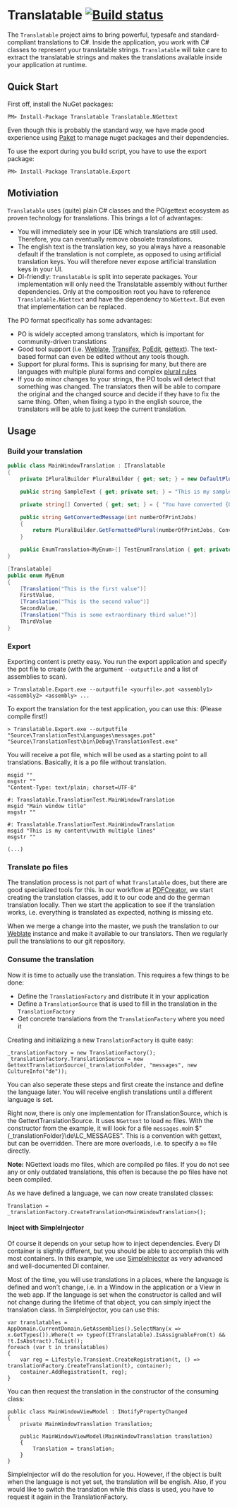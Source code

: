 # Translatable [![Build status](https://ci.appveyor.com/api/projects/status/3lwdty64wwl3py2x/branch/master?svg=true)](https://ci.appveyor.com/project/pdfforge/translatable/branch/master)


The `Translatable` project aims to bring powerful, typesafe and standard-compliant translations to C#. Inside the application, you work with C# classes to represent your translatable strings. `Translatable` will take care to extract the translatable strings and makes the translations available inside your application at runtime.

## Quick Start

First off, install the NuGet packages:

`PM> Install-Package Translatable Translatable.NGettext`

Even though this is probably the standard way, we have made good experience using [Paket](https://fsprojects.github.io/Paket/) to manage nuget packages and their dependencies.

To use the export during you build script, you have to use the export package:

`PM> Install-Package Translatable.Export`

## Motiviation

`Translatable` uses (quite) plain C# classes and the PO/gettext ecosystem as proven technology for translations. This brings a lot of advantages:

* You will immediately see in your IDE which translations are still used. Therefore, you can eventually remove obsolete translations.
* The english text is the translation key, so you always have a reasonable default if the translation is not complete, as opposed to using artificial translation keys. You will therefore never expose artificial translation keys in your UI.
* DI-friendly: `Translatable` is split into seperate packages. Your implementation will only need the Translatable assembly without further dependencies. Only at the composition root you have to reference `Translatable.NGettext` and have the dependency to `NGettext`. But even that implementation can be replaced.

The PO format specifically has some advantages:

* PO is widely accepted among translators, which is important for community-driven translations
* Good tool support (i.e. [Weblate](https://weblate.org), [Transifex](https://www.transifex.com), [PoEdit](https://poedit.net/), [gettext](https://www.gnu.org/software/gettext/)). The text-based format can even be edited without any tools though.
* Support for plural forms. This is suprising for many, but there are languages with multiple plural forms and complex [plural rules](http://www.unicode.org/cldr/charts/29/supplemental/language_plural_rules.html)
* If you do minor changes to your strings, the PO tools will detect that something was changed. The translators then will be able to compare the original and the changed source and decide if they have to fix the same thing. Often, when fixing a typo in the english source, the translators will be able to just keep the current translation.

## Usage

### Build your translation

```C#
public class MainWindowTranslation : ITranslatable
{
    private IPluralBuilder PluralBuilder { get; set; } = new DefaultPluralBuilder();

    public string SampleText { get; private set; } = "This is my sample text";

    private string[] Converted { get; set; } = { "You have converted {0} file!", "You have converted {0} files!"};

    public string GetConvertedMessage(int numberOfPrintJobs)
    {
        return PluralBuilder.GetFormattedPlural(numberOfPrintJobs, Converted);
    }

    public EnumTranslation<MyEnum>[] TestEnumTranslation { get; private set; } = EnumTranslation<MyEnum>.CreateDefaultEnumTranslation();
}

[Translatable]
public enum MyEnum
{
    [Translation("This is the first value")]
    FirstValue,
    [Translation("This is the second value")]
    SecondValue,
    [Translation("This is some extraordinary third value!")]
    ThirdValue
}
```

### Export

Exporting content is pretty easy. You run the export application and specify the pot file to create (with the argument `--outputfile` and a list of assemblies to scan).

`> Translatable.Export.exe --outputfile <yourfile>.pot <assembly1> <assembly2> <assembly> ...`

To export the translation for the test application, you can use this: (Please compile first!)

`> Translatable.Export.exe --outputfile "Source\TranslationTest\Languages\messages.pot"  "Source\TranslationTest\bin\Debug\TranslationTest.exe"`

You will receive a pot file, which will be used as a starting point to all translations. Basically, it is a po file without translation.

```
msgid ""
msgstr ""
"Content-Type: text/plain; charset=UTF-8"

#: Translatable.TranslationTest.MainWindowTranslation
msgid "Main window title"
msgstr ""

#: Translatable.TranslationTest.MainWindowTranslation
msgid "This is my content\nwith multiple lines"
msgstr ""

(...)
```

### Translate po files

The translation process is not part of what `Translatable` does, but there are good specialized tools for this. In our workflow at [PDFCreator](https://www.pdfforge.org/pdfcreator), we start creating the translation classes, add it to our code and do the german translation locally. Then we start the application to see if the translation works, i.e. everything is translated as expected, nothing is missing etc.

When we merge a change into the master, we push the translation to our [Weblate](https://weblate.org) instance and make it available to our translators. Then we regularly pull the translations to our git repository.

### Consume the translation

Now it is time to actually use the translation. This requires a few things to be done:

* Define the `TranslationFactory` and distribute it in your application
* Define a `TranslationSource` that is used to fill in the translation in the `TranslationFactory`
* Get concrete translations from the `TranslationFactory` where you need it

Creating and initializing a new `TranslationFactory` is quite easy:

```
_translationFactory = new TranslationFactory();
_translationFactory.TranslationSource = new GettextTranslationSource(_translationFolder, "messages", new CultureInfo("de"));
```

You can also seperate these steps and first create the instance and define the language later. You will receive english translations until a different language is set.

Right now, there is only one implementation for ITranslationSource, which is the GettextTranslationSource. It uses `NGettext` to load `mo` files. With the constructor from the example, it will look for a file `messages.mo`in $"{_translationFolder}\\de\\LC_MESSAGES". This is a convention with gettext, but can be overridden. There are more overloads, i.e. to specify a `mo` file directly.

**Note:** NGettext loads mo files, which are compiled po files. If you do not see any or only outdated translations, this often is because the po files have not been compiled.

As we have defined a language, we can now create translated classes:

```
Translation = _translationFactory.CreateTranslation<MainWindowTranslation>();
```

#### Inject with SimpleInjector

Of course it depends on your setup how to inject dependencies. Every DI container is slightly different, but you should be able to accomplish this with most containers. In this example, we use [SimpleInjector](https://simpleinjector.org) as very advanced and well-documented DI container.

Most of the time, you will use translations in a places, where the language is defined and won't change, i.e. in a Window in the application or a View in the web app. If the language is set when the constructor is called and will not change during the lifetime of that object, you can simply inject the translation class. In SimpleInjector, you can use this:

```
var translatables = AppDomain.CurrentDomain.GetAssemblies().SelectMany(x => x.GetTypes()).Where(t => typeof(ITranslatable).IsAssignableFrom(t) && !t.IsAbstract).ToList();
foreach (var t in translatables)
{
    var reg = Lifestyle.Transient.CreateRegistration(t, () => translationFactory.CreateTranslation(t), container);
    container.AddRegistration(t, reg);
}
```

You can then request the translation in the constructor of the consuming class:

```
public class MainWindowViewModel : INotifyPropertyChanged
{
    private MainWindowTranslation Translation;

    public MainWindowViewModel(MainWindowTranslation translation)
    {
        Translation = translation;
    }
}
```

SimpleInjector will do the resolution for you. However, if the object is built when the language is not yet set, the translation will be english. Also, if you would like to switch the translation while this class is used, you have to request it again in the TranslationFactory.
